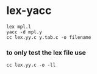# lex-yacc

    lex mpl.l
    yacc -d mpl.y
    cc lex.yy.c y.tab.c -o filename

### to only test the lex file use

    cc lex.yy.c -o -ll

